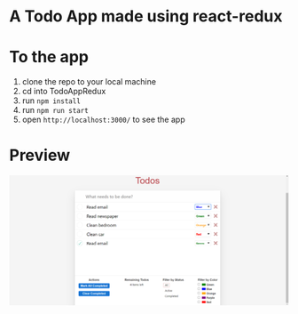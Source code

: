 # A Todo App made using react-redux

# To the app

1. clone the repo to your local machine
2. cd into TodoAppRedux
3. run `npm install`
4. run `npm run start`
5. open `http://localhost:3000/` to see the app


# Preview
![preview](/docs/images/SS.png "Preview of the app")
